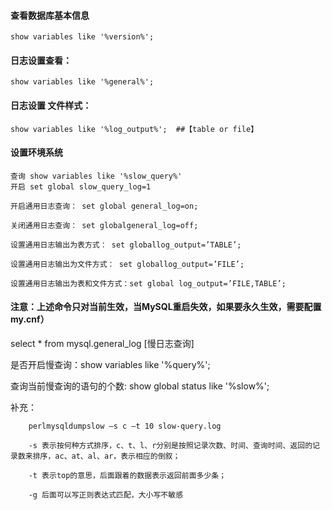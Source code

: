 

#### 查看数据库基本信息

    show variables like '%version%';

#### 日志设置查看：

    show variables like '%general%';

#### 日志设置 文件样式：

    show variables like '%log_output%';  ##【table or file】

#### 设置环境系统

```
查询 show variables like '%slow_query%'
开启 set global slow_query_log=1

开启通用日志查询： set global general_log=on;

关闭通用日志查询： set globalgeneral_log=off;

设置通用日志输出为表方式： set globallog_output=’TABLE’;

设置通用日志输出为文件方式： set globallog_output=’FILE’;

设置通用日志输出为表和文件方式：set global log_output=’FILE,TABLE’;
```

#### 注意：上述命令只对当前生效，当MySQL重启失效，如果要永久生效，需要配置my.cnf）

select * from mysql.general_log  [慢日志查询]

是否开启慢查询：show variables like '%query%';

查询当前慢查询的语句的个数: show global status like '%slow%';

补充：

```
    perlmysqldumpslow –s c –t 10 slow-query.log

    -s 表示按何种方式排序，c、t、l、r分别是按照记录次数、时间、查询时间、返回的记录数来排序，ac、at、al、ar，表示相应的倒叙；

    -t 表示top的意思，后面跟着的数据表示返回前面多少条；

    -g 后面可以写正则表达式匹配，大小写不敏感

```
